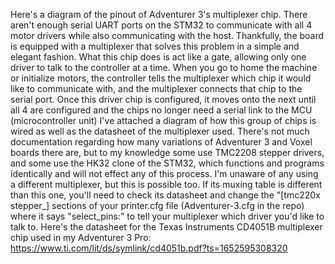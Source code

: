 Here's a diagram of the pinout of Adventurer 3's multiplexer chip. There aren't enough serial UART ports on the STM32 to communicate with all 4 motor drivers while also communicating with the host.
Thankfully, the board is equipped with a multiplexer that solves this problem in a simple and elegant fashion.
What this chip does is act like a gate, allowing only one driver to talk to the controller at a time.
When you go to home the machine or initialize motors, the controller tells the multiplexer which chip it would like to communicate with, and the multiplexer connects that chip to the serial port.
Once this driver chip is configured, it moves onto the next until all 4 are configured and the chips no longer need a serial link to the MCU (microcontroller unit)
I've attached a diagram of how this group of chips is wired as well as the datasheet of the multiplexer used.
There's not much documentation regarding how many variations of Adventurer 3 and Voxel boards there are, but to my knowledge some use TMC2208 stepper drivers, and some use the HK32 clone of the STM32, which functions and programs identically and will not effect any of this process.
I'm unaware of any using a different multiplexer, but this is possible too. If its muxing table is different than this one, you'll need to check its datasheet and change the "[tmc220x stepper_] sections of your printer.cfg file (Adventurer-3.cfg in the repo) where it says "select_pins:" to tell your multiplexer which driver you'd like to talk to.
Here's the datasheet for the Texas Instruments CD4051B multiplexer chip used in my Adventurer 3 Pro: https://www.ti.com/lit/ds/symlink/cd4051b.pdf?ts=1652595308320